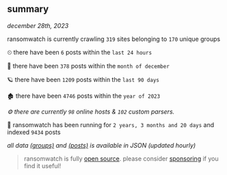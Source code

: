 
## summary
_december 28th, 2023_

ransomwatch is currently crawling `319` sites belonging to `170` unique groups

⏲ there have been `6` posts within the `last 24 hours`

🦈 there have been `378` posts within the `month of december`

🪐 there have been `1209` posts within the `last 90 days`

🏚 there have been `4746` posts within the `year of 2023`

_⚙️ there are currently `98` online hosts & `102` custom parsers._

🦕 ransomwatch has been running for `2 years, 3 months and 20 days` and indexed `9434` posts

_all data  [(groups)](http://ransomwhat.telemetry.ltd/groups) and [(posts)](http://ransomwhat.telemetry.ltd/posts) is available in JSON (updated hourly)_

> ransomwatch is fully [open source](https://github.com/joshhighet/ransomwatch#ransomwatch--). please consider [sponsoring](https://github.com/sponsors/joshhighet) if you find it useful!
